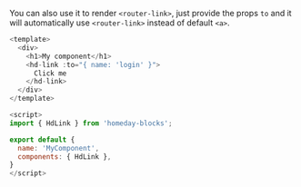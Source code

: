You can also use it to render `<router-link>`, just provide the props `to` and it will automatically use `<router-link>` instead of default `<a>`.

```js
<template>
  <div>
    <h1>My component</h1>
    <hd-link :to="{ name: 'login' }">
      Click me
    </hd-link>
  </div>
</template>

<script>
import { HdLink } from 'homeday-blocks';

export default {
  name: 'MyComponent',
  components: { HdLink },
}
</script>
```